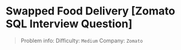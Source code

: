 # Swapped Food Delivery [Zomato SQL Interview Question]

> Problem info:
> Difficulty: `Medium`
> Company: `Zomato`

